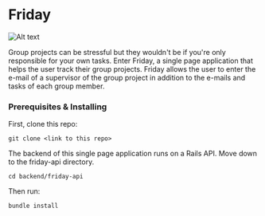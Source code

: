 # Friday 

![Alt text](images/fridaybanner.gif?raw=true "Friday Banner")

Group projects can be stressful but they wouldn't be if you're only responsible for your own tasks. Enter Friday, a single page application that helps the user track their group projects. Friday allows the user to enter the e-mail of a supervisor of the group project in addition to the e-mails and tasks of each group member.

### Prerequisites & Installing

First, clone this repo:

```
git clone <link to this repo>
```

The backend of this single page application runs on a Rails API. Move down to the friday-api directory.

```
cd backend/friday-api
```

Then run:
```
bundle install
```